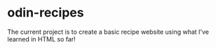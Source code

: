 # odin-recipes

The current project is to create a basic recipe website using what I've learned in HTML so far!